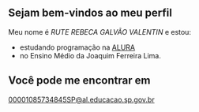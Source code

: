 ## Sejam bem-vindos ao meu perfil

Meu nome é _RUTE REBECA GALVÃO VALENTIN_ e estou:
- estudando programação na [ALURA](www.alurastart.com.br)
- no Ensino Médio da Joaquim Ferreira Lima.

## Você pode me encontrar em
00001085734845SP@al.educacao.sp.gov.br

![]()
